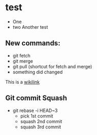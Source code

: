 # test
-    One
-    two
Another test

## New commands:

-   git fetch
-   git merge
-   git pull (shortcut for fetch and merge)
-   something did changed

This is a [wikilink](wikilink)

## Git commit Squash

-   git rebase -i HEAD~3
    -  pick 1st commit
    -  squash 2nd commit
    -  squash 3rd commit
